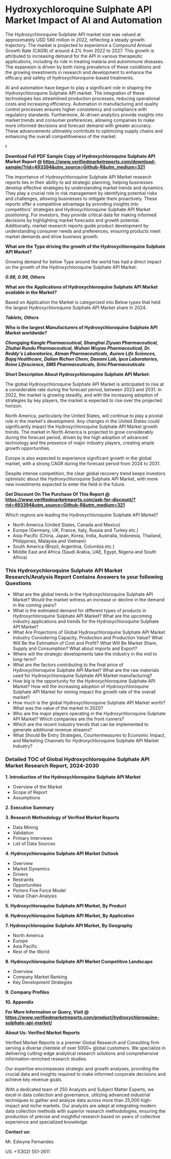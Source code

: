 <meta name="title" content="Global  Hydroxychloroquine Sulphate API Market Impact of AI and Automation"><meta name="description" content="  The Hydroxychloroquine Sulphate API market size was valued at approximately USD 580 million in 2022, reflecting a steady growth trajectory. The market is projected t"><meta name="title" content=" Hydroxychloroquine Sulphate API Market Size, Share, Scope, Trends, Growth, Opportunities, Analysis, Forecast"> <h1>Hydroxychloroquine Sulphate API Market Impact of AI and Automation</h1> <p>The Hydroxychloroquine Sulphate API market size was valued at approximately USD 580 million in 2022, reflecting a steady growth trajectory. The market is projected to experience a Compound Annual Growth Rate (CAGR) of around 4.2% from 2022 to 2027. This growth is attributed to increasing demand for the API in various therapeutic applications, including its role in treating malaria and autoimmune diseases. The expansion is driven by both rising prevalence of these conditions and the growing investments in research and development to enhance the efficacy and safety of hydroxychloroquine-based treatments.</p> <p>AI and automation have begun to play a significant role in shaping the Hydroxychloroquine Sulphate API market. The integration of these technologies has streamlined production processes, reducing operational costs and increasing efficiency. Automation in manufacturing and quality control processes ensures higher consistency and compliance with regulatory standards. Furthermore, AI-driven analytics provide insights into market trends and consumer preferences, allowing companies to make more informed decisions and forecast demand with greater accuracy. These advancements ultimately contribute to optimizing supply chains and enhancing the overall competitiveness of the market.</p> t</p><p id="" class=""><strong>Download Full PDF Sample Copy of Hydroxychloroquine Sulphate API Market Report @ <a href="https://www.verifiedmarketreports.com/download-sample/?rid=493394&utm_source=Github-R&utm_medium=321" target="_blank">https://www.verifiedmarketreports.com/download-sample/?rid=493394&utm_source=Github-R&utm_medium=321</a></strong></p><p>The importance of&nbsp;Hydroxychloroquine Sulphate API Market research reports lies in their ability to aid strategic planning, helping businesses develop effective strategies by understanding market trends and dynamics. They play a crucial role in risk management by identifying potential risks and challenges, allowing businesses to mitigate them proactively. These reports offer a competitive advantage by providing insights into competitors' strategies and Hydroxychloroquine Sulphate API Market positioning. For investors, they provide critical data for making informed decisions by highlighting market forecasts and growth potential. Additionally, market research reports guide product development by understanding consumer needs and preferences, ensuring products meet market demands and drive business growth.</p><p><strong>What are the&nbsp;Type driving the growth of the Hydroxychloroquine Sulphate API Market?</strong></p><p id="" class="">Growing demand for below Type around the world has had a direct impact on the growth of the Hydroxychloroquine Sulphate API Market:</p><em><strong>0.98, 0.99, Others</strong></em></p><strong>What are the&nbsp;Applications&nbsp;of Hydroxychloroquine Sulphate API Market available in the Market?</strong></p><p id="" class="">Based on Application the Market is categorized into Below types that held the largest Hydroxychloroquine Sulphate API Market share In 2024.</p><em><strong>Tablets, Others</strong></em></p><strong>Who is the largest Manufacturers of Hydroxychloroquine Sulphate API Market worldwide?</strong></p><p><em><strong>Chongqing Kangle Pharmaceutical, Shanghai Ziyuan Pharmaceutical, Zhuhai Rundu Pharmaceutical, Wuhan Wuyao Pharmaceutical, Dr. Reddy's Laboratories, Atman Pharmaceuticals, Aurore Life Sciences, Bajaj Healthcare, Dalian Richon Chem, Dasami Lab, Ipca Laboratories, Reine Lifescience, SMS Pharmaceuticals, Srini Pharmaceuticals</strong></em></p><p id="" class=""><strong>Short Description About Hydroxychloroquine Sulphate API Market:</strong></p><p>The global Hydroxychloroquine Sulphate API Market is anticipated to rise at a considerable rate during the forecast period, between 2023 and 2031. In 2022, the market is growing steadily, and with the increasing adoption of strategies by key players, the market is expected to rise over the projected horizon.</p><p>North America, particularly the United States, will continue to play a pivotal role in the market's development. Any changes in the United States could significantly impact the Hydroxychloroquine Sulphate API Market growth trends. The market in North America is projected to grow considerably during the forecast period, driven by the high adoption of advanced technology and the presence of major industry players, creating ample growth opportunities.</p><p>Europe is also expected to experience significant growth in the global market, with a strong CAGR during the forecast period from 2024 to 2031.</p><p>Despite intense competition, the clear global recovery trend keeps investors optimistic about the Hydroxychloroquine Sulphate API Market, with more new investments expected to enter the field in the future.</p><p id="" class=""><strong>Get Discount On The Purchase Of This Report @ <a href="https://www.verifiedmarketreports.com/ask-for-discount/?rid=493394&utm_source=Github-R&utm_medium=321" target="_blank">https://www.verifiedmarketreports.com/ask-for-discount/?rid=493394&utm_source=Github-R&utm_medium=321</a></strong></p>Which regions are leading the Hydroxychloroquine Sulphate API Market?</p><ul><li>North America (United States, Canada and Mexico)</li><li>Europe (Germany, UK, France, Italy, Russia and Turkey etc.)</li><li>Asia-Pacific (China, Japan, Korea, India, Australia, Indonesia, Thailand, Philippines, Malaysia and Vietnam)</li><li>South America (Brazil, Argentina, Columbia etc.)</li><li>Middle East and Africa (Saudi Arabia, UAE, Egypt, Nigeria and South Africa)</li></ul><h3 id="" class="">This Hydroxychloroquine Sulphate API Market Research/Analysis Report Contains Answers to your following Questions</h3><ul><li>What are the global trends in the Hydroxychloroquine Sulphate API Market? Would the market witness an increase or decline in the demand in the coming years?</li><li>What is the estimated demand for different types of products in Hydroxychloroquine Sulphate API Market? What are the upcoming industry applications and trends for the Hydroxychloroquine Sulphate API Market?</li><li>What Are Projections of Global Hydroxychloroquine Sulphate API Market Industry Considering Capacity, Production and Production Value? What Will Be the Estimation of Cost and Profit? What Will Be Market Share, Supply and Consumption? What about imports and Export?</li><li>Where will the strategic developments take the industry in the mid to long-term?</li><li>What are the factors contributing to the final price of Hydroxychloroquine Sulphate API Market? What are the raw materials used for Hydroxychloroquine Sulphate API Market manufacturing?</li><li>How big is the opportunity for the Hydroxychloroquine Sulphate API Market? How will the increasing adoption of Hydroxychloroquine Sulphate API Market for mining impact the growth rate of the overall market?</li><li>How much is the global Hydroxychloroquine Sulphate API Market worth? What was the value of the market In 2020?</li><li>Who are the major players operating in the Hydroxychloroquine Sulphate API Market? Which companies are the front runners?</li><li>Which are the recent industry trends that can be implemented to generate additional revenue streams?</li><li>What Should Be Entry Strategies, Countermeasures to Economic Impact, and Marketing Channels for Hydroxychloroquine Sulphate API Market Industry?</li></ul><h3 id="" class="">Detailed TOC of Global Hydroxychloroquine Sulphate API Market Research Report, 2024-2030</h3><p id="" class=""><strong>1. Introduction of the Hydroxychloroquine Sulphate API Market</strong></p><ul><li>Overview of the Market</li><li>Scope of Report</li><li>Assumptions</li></ul><p id="" class=""><strong>2. Executive Summary</strong></p><p id="" class=""><strong>3. Research Methodology of Verified Market Reports</strong></p><ul><li>Data Mining</li><li>Validation</li><li>Primary Interviews</li><li>List of Data Sources</li></ul><p id="" class=""><strong>4. Hydroxychloroquine Sulphate API Market Outlook</strong></p><ul><li>Overview</li><li>Market Dynamics</li><li>Drivers</li><li>Restraints</li><li>Opportunities</li><li>Porters Five Force Model</li><li>Value Chain Analysis</li></ul><p id="" class=""><strong>5. Hydroxychloroquine Sulphate API Market, By Product</strong></p><p id="" class=""><strong>6. Hydroxychloroquine Sulphate API Market, By Application</strong></p><p id="" class=""><strong>7. Hydroxychloroquine Sulphate API Market, By Geography</strong></p><ul><li>North America</li><li>Europe</li><li>Asia Pacific</li><li>Rest of the World</li></ul><p id="" class=""><strong>8. Hydroxychloroquine Sulphate API Market Competitive Landscape</strong></p><ul><li>Overview</li><li>Company Market Ranking</li><li>Key Development Strategies</li></ul><p id="" class=""><strong>9. Company Profiles</strong></p><p id="" class=""><strong>10. Appendix</strong></p><p id="" class=""><strong>For More Information or Query, Visit @ <a href="https://www.verifiedmarketreports.com/product/hydroxychloroquine-sulphate-api-market/" target="_blank">https://www.verifiedmarketreports.com/product/hydroxychloroquine-sulphate-api-market/</a></strong></p><p id="" class=""><strong>About Us: Verified Market Reports</strong></p><p id="" class="">Verified Market Reports is a premier Global Research and Consulting firm serving a diverse clientele of over 5000+ global customers. We specialize in delivering cutting-edge analytical research solutions and comprehensive information-enriched research studies.</p><p id="" class="">Our expertise encompasses strategic and growth analyses, providing the crucial data and insights required to make informed corporate decisions and achieve key revenue goals.</p><p id="" class="">With a dedicated team of 250 Analysts and Subject Matter Experts, we excel in data collection and governance, utilizing advanced industrial techniques to gather and analyze data across more than 25,000 high-impact and niche markets. Our analysts are adept at integrating modern data collection methods with superior research methodologies, ensuring the production of precise and insightful research based on years of collective experience and specialized knowledge.</p><p id="" class=""><strong>Contact us:</strong></p><p id="" class="">Mr. Edwyne Fernandes</p><p id="" class="">US: +1(302) 551-2611</p>